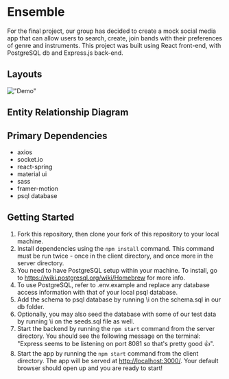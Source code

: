 # Ensemble

For the final project, our group has decided to create a mock social media app that can allow users to search, create, join bands with their preferences of genre and instruments. This project was built using React front-end, with PostgreSQL db and Express.js back-end.

## Layouts

!["Demo"](https://github.com/KangerDrew/ensemble/blob/master/client/docs/demo.gif)

## Entity Relationship Diagram


## Primary Dependencies

- axios
- socket.io
- react-spring
- material ui
- sass
- framer-motion
- psql database

## Getting Started

1. Fork this repository, then clone your fork of this repository to your local machine.
2. Install dependencies using the `npm install` command. This command must be run twice - once in the client directory, and once more in the server directory.
3. You need to have PostgreSQL setup within your machine. To install, go to <https://wiki.postgresql.org/wiki/Homebrew> for more info.
4. To use PostgreSQL, refer to .env.example and replace any database access information with that of your local psql database.
5. Add the schema to psql database by running \i on the schema.sql in our db folder.
6. Optionally, you may also seed the database with some of our test data by running \i on the seeds.sql file as well.
7. Start the backend by running the  `npm start` command from the server directory. You should see the following message on the terminal: "Express seems to be listening on port 8081 so that's pretty good 👍".
8. Start the app by running the `npm start` command from the client directory. The app will be served at <http://localhost:3000/>. Your default browser should open up and you are ready to start!
